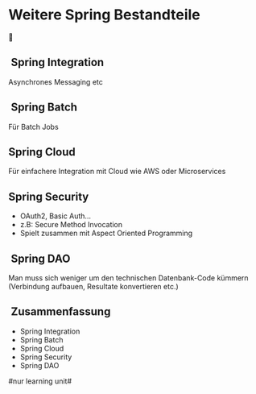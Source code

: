 
# Weitere Spring Bestandteile
🧩

##  Spring Integration

Asynchrones Messaging etc  

##  Spring Batch

Für Batch Jobs

## Spring Cloud

Für einfachere Integration mit Cloud wie AWS oder Microservices

## Spring Security

- OAuth2, Basic Auth…
- z.B: Secure Method Invocation
- Spielt zusammen mit Aspect Oriented Programming


##  Spring DAO

Man muss sich weniger um den technischen Datenbank-Code kümmern (Verbindung aufbauen, Resultate konvertieren etc.)

##  Zusammenfassung
- Spring Integration
- Spring Batch
- Spring Cloud
- Spring Security
- Spring DAO


#nur learning unit#
